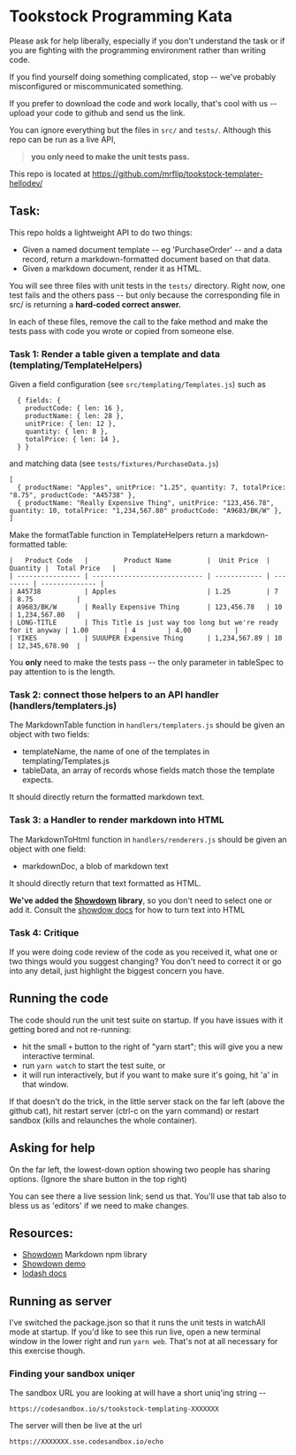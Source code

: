 # Tookstock Programming Kata

Please ask for help liberally, especially if you don't understand the task or if you are fighting with the programming environment rather than writing code.

If you find yourself doing something complicated, stop -- we've probably misconfigured or miscommunicated something.

If you prefer to download the code and work locally, that's cool with us -- upload your code to github and send us the link.

You can ignore everything but the files in `src/` and `tests/`. Although this repo can be run as a live API, 

> **you only need to make the unit tests pass.**

This repo is located at https://github.com/mrflip/tookstock-templater-hellodev/

## Task:

This repo holds a lightweight API to do two things:

- Given a named document template -- eg 'PurchaseOrder' -- and a data record, return a markdown-formatted document based on that data.
- Given a markdown document, render it as HTML.

You will see three files with unit tests in the `tests/` directory. Right now, one test fails and the others pass -- but only because the corresponding file in src/ is returning a **hard-coded correct answer.**

In each of these files, remove the call to the fake method and make the tests pass with code you wrote or copied from someone else.

### Task 1: Render a table given a template and data (templating/TemplateHelpers)

Given a field configuration (see `src/templating/Templates.js`) such as

```
  { fields: {
    productCode: { len: 16 },
    productName: { len: 28 },
    unitPrice: { len: 12 },
    quantity: { len: 8 },
    totalPrice: { len: 14 },
  } }
```

and matching data (see `tests/fixtures/PurchaseData.js`)

```
[
  { productName: "Apples", unitPrice: "1.25", quantity: 7, totalPrice: "8.75", productCode: "A45738" },
  { productName: "Really Expensive Thing", unitPrice: "123,456.78", quantity: 10, totalPrice: "1,234,567.80" productCode: "A9683/BK/W" },
]
```

Make the formatTable function in TemplateHelpers return a markdown-formatted table:

```
|   Product Code   |         Product Name         |  Unit Price  | Quantity |  Total Price   |
| ---------------- | ---------------------------- | ------------ | -------- | -------------- |
| A45738           | Apples                       | 1.25         | 7        | 8.75           |
| A9683/BK/W       | Really Expensive Thing       | 123,456.78   | 10       | 1,234,567.80   |
| LONG-TITLE       | This Title is just way too long but we're ready for it anyway | 1.00         | 4        | 4.00           |
| YIKES            | SUUUPER Expensive Thing      | 1,234,567.89 | 10       | 12,345,678.90  |
```

You **only** need to make the tests pass -- the only parameter in tableSpec to pay attention to is the length.

### Task 2: connect those helpers to an API handler (handlers/templaters.js)

The MarkdownTable function in `handlers/templaters.js` should be given an object with two fields:

- templateName, the name of one of the templates in templating/Templates.js
- tableData, an array of records whose fields match those the template expects.

It should directly return the formatted markdown text.

### Task 3: a Handler to render markdown into HTML

The MarkdownToHtml function in `handlers/renderers.js` should be given an object with one field:

- markdownDoc, a blob of markdown text

It should directly return that text formatted as HTML. 

**We've added the [Showdown](https://github.com/showdownjs/showdown) library**, so you don't need to select one or add it. Consult the [showdow docs](https://github.com/showdownjs/showdown) for how to turn text into HTML

### Task 4: Critique

If you were doing code review of the code as you received it, what one or two things would you suggest changing? You don't need to correct it or go into any detail, just highlight the biggest concern you have.

## Running the code

The code should run the unit test suite on startup. If you have issues with it getting bored and not re-running:

- hit the small `+` button to the right of "yarn start"; this will give you a new interactive terminal.
- run `yarn watch` to start the test suite, or
- it will run interactively, but if you want to make sure it's going, hit 'a' in that window.

If that doesn't do the trick, in the little server stack on the far left (above the github cat), hit restart server (ctrl-c on the yarn command) or restart sandbox (kills and relaunches the whole container).

## Asking for help

On the far left, the lowest-down option showing two people has sharing options. (Ignore the share button in the top right)

You can see there a live session link; send us that. You'll use that tab also to bless us as 'editors' if we need to make changes.

## Resources:

- [Showdown](https://github.com/showdownjs/showdown) Markdown npm library
- [Showdown demo](http://demo.showdownjs.com/)
- [lodash docs](https://lodash.com/docs/4.17.15)

## Running as server

I've switched the package.json so that it runs the unit tests in watchAll mode at startup. If you'd like to see this run live, open a new terminal window in the lower right and run `yarn web`. That's not at all necessary for this exercise though.

### Finding your sandbox uniqer

The sandbox URL you are looking at will have a short uniq'ing string --

    https://codesandbox.io/s/tookstock-templating-XXXXXXX

The server will then be live at the url

    https://XXXXXXX.sse.codesandbox.io/echo
